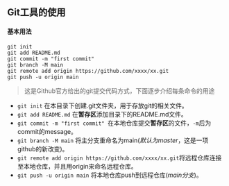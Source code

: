 ## Git工具的使用

#### 基本用法

```shell
git init
git add README.md
git commit -m "first commit"
git branch -M main
git remote add origin https://github.com/xxxx/xx.git
git push -u origin main
```

> 这是Github官方给出的git提交代码方式，下面逐步介绍每条命令的用途

* `git init` 在本目录下创建.git文件夹，用于存放git的相关文件。
* `git add README.md` 在**暂存区**添加目录下的README.md文件。
* `git commit -m "first commit" `在本地仓库提交**暂存区**的文件，`-m`后为commit的message。
* `git branch -M main` 将主分支重命名为main(*默认为master*，这是一项github的新改变)。
* `git remote add origin https://github.com/xxxx/xx.git`将远程仓库连接至本地仓库，并且用origin来命名远程仓库。
* `git push -u origin main` 将本地仓库push到远程仓库(*main分支*)。
